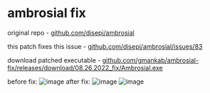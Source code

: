 # ambrosial fix

original repo - [github.com/disepi/ambrosial](https://github.com/disepi/ambrosial)

this patch fixes this issue - [github.com/disepi/ambrosial/issues/83](https://github.com/disepi/ambrosial/issues/83)

download patched executable - [github.com/gmankab/ambrosial-fix/releases/download/08.26.2022_fix/Ambrosial.exe](https://github.com/gmankab/ambrosial-fix/releases/download/08.26.2022_fix/Ambrosial.exe)

before fix:
![image](https://user-images.githubusercontent.com/73340745/186926413-14d16102-37d9-42a5-abfc-b959895f2823.png)
after fix:
![image](https://user-images.githubusercontent.com/73340745/186926578-baad1ed5-bfb7-458b-bf0d-c4abf3044fc3.png)
![image](https://user-images.githubusercontent.com/73340745/186926806-e03121ce-3a93-4fed-8bf2-0ac0dfae269d.png)
